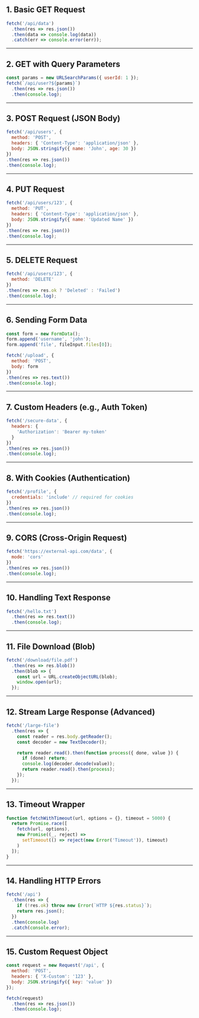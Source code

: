 ## 1. Basic GET Request
```js
fetch('/api/data')
  .then(res => res.json())
  .then(data => console.log(data))
  .catch(err => console.error(err));
```

---

## 2. GET with Query Parameters
```js
const params = new URLSearchParams({ userId: 1 });
fetch(`/api/user?${params}`)
  .then(res => res.json())
  .then(console.log);
```

---

## 3. POST Request (JSON Body)
```js
fetch('/api/users', {
  method: 'POST',
  headers: { 'Content-Type': 'application/json' },
  body: JSON.stringify({ name: 'John', age: 30 })
})
.then(res => res.json())
.then(console.log);
```

---

## 4. PUT Request
```js
fetch('/api/users/123', {
  method: 'PUT',
  headers: { 'Content-Type': 'application/json' },
  body: JSON.stringify({ name: 'Updated Name' })
})
.then(res => res.json())
.then(console.log);
```

---

## 5. DELETE Request
```js
fetch('/api/users/123', {
  method: 'DELETE'
})
.then(res => res.ok ? 'Deleted' : 'Failed')
.then(console.log);
```

---

## 6. Sending Form Data
```js
const form = new FormData();
form.append('username', 'john');
form.append('file', fileInput.files[0]);

fetch('/upload', {
  method: 'POST',
  body: form
})
.then(res => res.text())
.then(console.log);
```

---

## 7. Custom Headers (e.g., Auth Token)
```js
fetch('/secure-data', {
  headers: {
    'Authorization': 'Bearer my-token'
  }
})
.then(res => res.json())
.then(console.log);
```

---

## 8. With Cookies (Authentication)
```js
fetch('/profile', {
  credentials: 'include' // required for cookies
})
.then(res => res.json())
.then(console.log);
```

---

## 9. CORS (Cross-Origin Request)
```js
fetch('https://external-api.com/data', {
  mode: 'cors'
})
.then(res => res.json())
.then(console.log);
```

---

## 10. Handling Text Response
```js
fetch('/hello.txt')
  .then(res => res.text())
  .then(console.log);
```

---

## 11. File Download (Blob)
```js
fetch('/download/file.pdf')
  .then(res => res.blob())
  .then(blob => {
    const url = URL.createObjectURL(blob);
    window.open(url);
  });
```

---

## 12. Stream Large Response (Advanced)
```js
fetch('/large-file')
  .then(res => {
    const reader = res.body.getReader();
    const decoder = new TextDecoder();

    return reader.read().then(function process({ done, value }) {
      if (done) return;
      console.log(decoder.decode(value));
      return reader.read().then(process);
    });
  });
```

---

## 13. Timeout Wrapper
```js
function fetchWithTimeout(url, options = {}, timeout = 5000) {
  return Promise.race([
    fetch(url, options),
    new Promise((_, reject) =>
      setTimeout(() => reject(new Error('Timeout')), timeout)
    )
  ]);
}
```

---

## 14. Handling HTTP Errors
```js
fetch('/api')
  .then(res => {
    if (!res.ok) throw new Error(`HTTP ${res.status}`);
    return res.json();
  })
  .then(console.log)
  .catch(console.error);
```

---

## 15. Custom Request Object
```js
const request = new Request('/api', {
  method: 'POST',
  headers: { 'X-Custom': '123' },
  body: JSON.stringify({ key: 'value' })
});

fetch(request)
  .then(res => res.json())
  .then(console.log);
```
